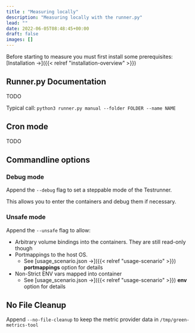 ```yaml
---
title : "Measuring locally"
description: "Measuring locally with the runner.py"
lead: ""
date: 2022-06-05T08:48:45+00:00
draft: false
images: []
---
```


Before starting to measure you must first install some prerequisites: [Installation →]({{< relref "installation-overview" >}})

## Runner.py Documentation

TODO

Typical call: `python3 runner.py manual --folder FOLDER --name NAME`

## Cron mode

TODO

## Commandline options

### Debug mode
Append the `--debug` flag to set a steppable mode of the Testrunner.

This allows you to enter the containers and debug them if necessary.

### Unsafe mode
Append the `--unsafe` flag to allow:
- Arbitrary volume bindings into the containers. They are still read-only though
- Portmappings to the host OS. 
    + See [usage_scenario.json →]({{< relref "usage-scenario" >}}) **portmappings** option for details
- Non-Strict ENV vars mapped into container
     + See [usage_scenario.json →]({{< relref "usage-scenario" >}}) **env** option for details

## No File Cleanup
Append `--no-file-cleanup` to keep the metric provider data in `/tmp/green-metrics-tool`